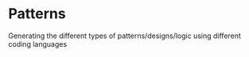 # Patterns
Generating the different types of patterns/designs/logic using different coding languages 
